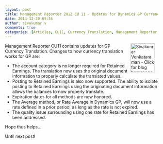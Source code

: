 ```yaml
---
layout: post
title: Management Reporter 2012 CU 11 - Updates for Dynamics GP Currency Translation
date: 2014-12-30 09:56
author: sivakumar v
comments: true
categories: [Articles, CU11, Currency Translation, Management Reporter 2012, Retained Earnings, Sivakumar Venkataraman, Uncategorized]
---
```

<p style="text-align:left;"><a title="Sivakumar Venkataraman - Click for blog homepage"><img border="0" hspace="10" alt="Sivakumar Venkataraman - Click for blog homepage" src="https://microsofttpd.github.io/assets/0871.sivav.jpg" width="80" align="right" height="95" /></a>Management Reporter CU11 contains updates for GP Currency Translation. Changes to how currency translation works for GP are:</p>
<ul>
<li>The account category is no longer required for Retained Earnings. The translation now uses the original document information to properly calculate the translated values.</li>
<li>Posting to Retained Earnings is also now supported. The ability to isolate posting to Retained Earnings using the originating document information allows the balances to now properly translate.</li>
<li>Expiration dates for all methods are now honored.</li>
<li>The Average method, or Rate Average in Dynamics GP, will now use a rate defined in a prior period, as long as the rate is not expired.</li>
<li>The quality issue surrounding using one rate for Retained Earnings has been addressed.</li>
</ul>
<p>Hope thus helps&hellip;</p>
<p>Until next post!</p>
